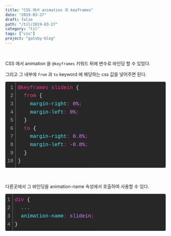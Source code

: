 ```yaml
---
title: "CSS 에서 animation 과 keyframes"
date: "2019-03-27"
draft: false
path: "/til/2019-03-27"
category: "til"
tags: ["css"]
project: "gatsby-blog"
---
```


<br />

CSS 에서 animation 을 `@keyframes` 키워드 뒤에 변수로 바인딩 할 수 있었다.

그리고 그 내부에 `from` 과 `to` keyword 에 해당하는 css 값을 넣어주면 된다. 

<div class="colorscripter-code" style="color:#f0f0f0; font-family:Consolas, 'Liberation Mono', Menlo, Courier, monospace !important; position:relative !important; overflow:auto"><table class="colorscripter-code-table" style="margin:0; padding:0; border:none; background-color:#272727; border-radius:4px;" cellspacing="0" cellpadding="0"><tr><td style="padding:6px; border-right:2px solid #4f4f4f"><div style="margin:0; padding:0; word-break:normal; text-align:right; color:#aaa; font-family:Consolas, 'Liberation Mono', Menlo, Courier, monospace !important; line-height:160%"><div style="line-height:160%">1</div><div style="line-height:160%">2</div><div style="line-height:160%">3</div><div style="line-height:160%">4</div><div style="line-height:160%">5</div><div style="line-height:160%">6</div><div style="line-height:160%">7</div><div style="line-height:160%">8</div><div style="line-height:160%">9</div><div style="line-height:160%">10</div></div></td><td style="padding:6px 0"><div style="margin:0; padding:0; color:#f0f0f0; font-family:Consolas, 'Liberation Mono', Menlo, Courier, monospace !important; line-height:160%"><div style="padding:0 6px; white-space:pre; line-height:160%"><span style="color:#ff3399">@keyframes&nbsp;slidein&nbsp;</span>{<span style="color:#ff3399"></span></div><div style="padding:0 6px; white-space:pre; line-height:160%"><span style="color:#ff3399">&nbsp;&nbsp;from&nbsp;</span>{<span style="color:#4be6fa"></span></div><div style="padding:0 6px; white-space:pre; line-height:160%"><span style="color:#4be6fa">&nbsp;&nbsp;&nbsp;&nbsp;margin-right</span><span style="color:#ff3399">:</span><span style="color:#E083FF">&nbsp;0%</span><span style="color:#ff3399">;</span><span style="color:#4be6fa"></span></div><div style="padding:0 6px; white-space:pre; line-height:160%"><span style="color:#4be6fa">&nbsp;&nbsp;&nbsp;&nbsp;margin-left</span><span style="color:#ff3399">:</span><span style="color:#E083FF">&nbsp;0%</span><span style="color:#ff3399">;</span><span style="color:#E083FF"></span></div><div style="padding:0 6px; white-space:pre; line-height:160%"><span style="color:#E083FF">&nbsp;&nbsp;</span>}<span style="color:#ff3399"></span></div><div style="padding:0 6px; white-space:pre; line-height:160%"><span style="color:#ff3399">&nbsp;&nbsp;to&nbsp;</span>{<span style="color:#4be6fa"></span></div><div style="padding:0 6px; white-space:pre; line-height:160%"><span style="color:#4be6fa">&nbsp;&nbsp;&nbsp;&nbsp;margin-right</span><span style="color:#ff3399">:</span><span style="color:#E083FF">&nbsp;0.8%</span><span style="color:#ff3399">;</span><span style="color:#4be6fa"></span></div><div style="padding:0 6px; white-space:pre; line-height:160%"><span style="color:#4be6fa">&nbsp;&nbsp;&nbsp;&nbsp;margin-left</span><span style="color:#ff3399">:</span><span style="color:#E083FF">&nbsp;-0.8%</span><span style="color:#ff3399">;</span><span style="color:#E083FF"></span></div><div style="padding:0 6px; white-space:pre; line-height:160%"><span style="color:#E083FF">&nbsp;&nbsp;</span>}<span style="color:#E083FF"></span></div><div style="padding:0 6px; white-space:pre; line-height:160%"><span style="color:#E083FF"></span>}</div></div></td></tr></table></div>

<br />
<br />

다른곳에서 그 바인딩을 animation-name 속성에서 호출하여 사용할 수 있다.

<div class="colorscripter-code" style="color:#f0f0f0; font-family:Consolas, 'Liberation Mono', Menlo, Courier, monospace !important; position:relative !important; overflow:auto"><table class="colorscripter-code-table" style="margin:0; padding:0; border:none; background-color:#272727; border-radius:4px;" cellspacing="0" cellpadding="0"><tr><td style="padding:6px; border-right:2px solid #4f4f4f"><div style="margin:0; padding:0; word-break:normal; text-align:right; color:#aaa; font-family:Consolas, 'Liberation Mono', Menlo, Courier, monospace !important; line-height:160%"><div style="line-height:160%">1</div><div style="line-height:160%">2</div><div style="line-height:160%">3</div><div style="line-height:160%">4</div></div></td><td style="padding:6px 0"><div style="margin:0; padding:0; color:#f0f0f0; font-family:Consolas, 'Liberation Mono', Menlo, Courier, monospace !important; line-height:160%"><div style="padding:0 6px; white-space:pre; line-height:160%"><span style="color:#ff3399">div&nbsp;</span>{<span style="color:#4be6fa"></span></div><div style="padding:0 6px; white-space:pre; line-height:160%"><span style="color:#4be6fa">&nbsp;&nbsp;...</span></div><div style="padding:0 6px; white-space:pre; line-height:160%"><span style="color:#4be6fa">&nbsp;&nbsp;animation-name</span><span style="color:#ff3399">:</span><span style="color:#E083FF">&nbsp;slidein</span><span style="color:#ff3399">;</span><span style="color:#E083FF"></span></div><div style="padding:0 6px; white-space:pre; line-height:160%"><span style="color:#E083FF"></span>}</div></div></td></tr></table></div>